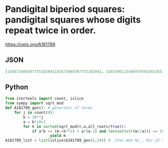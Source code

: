 # Pandigital biperiod squares: pandigital squares whose digits repeat twice in order\.
https://oeis.org/A181789
## JSON
```JSON
[183673469387755102041183673469387755102041, 326530612244897959184326530612244897959184, 734693877551020408164734693877551020408164, 132231404958677685950413223140496132231404958677685950413223140496]
```
## Python
```Python
from itertools import count, islice
from sympy import sqrt_mod
def A181789_gen(): # generator of terms
    for j in count(9):
        b = 10**j
        a = b*10+1
        for k in sorted(sqrt_mod(0,a,all_roots=True)):
            if a*b <= (m:=k**2) < a*(a-1) and len(set(str(m//a))) == 10:
                    yield m
A181789_list = list(islice(A181789_gen(),20)) # _Chai Wah Wu_, Mar 23 2024
```
